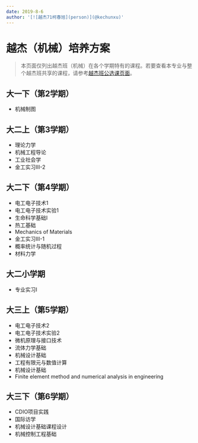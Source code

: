 ```yaml
---
date: 2019-8-6
author: '[![越杰71柯春旭](person)](@kechunxu)'
---
```


# 越杰（机械）培养方案

> 本页面仅列出越杰班（机械）在各个学期特有的课程。若要查看本专业与整个越杰班共享的课程，请参考[越杰班公选课页面](/program/yuejie)。

## 大一下（第2学期）
- 机械制图

## 大二上（第3学期）
- 理论力学
- 机械工程导论
- 工业社会学
- 金工实习Ⅲ-2

## 大二下（第4学期）
- 电工电子技术1
- 电工电子技术实验1
- 生命科学基础Ⅰ
- 热工基础
- Mechanics of Materials
- 金工实习Ⅲ-1
- 概率统计与随机过程
- 材料力学

## 大二小学期
- 专业实习Ⅰ

## 大三上（第5学期）
- 电工电子技术2
- 电工电子技术实验2
- 微机原理与接口技术
- 流体力学基础
- 机械设计基础
- 工程有限元与数值计算
- 机械设计基础
- Finite element method and numerical analysis in engineering

## 大三下（第6学期）
- CDIO项目实践
- 国际访学
- 机械设计基础课程设计
- 机械控制工程基础

